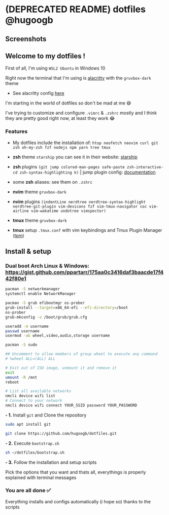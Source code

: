 # (DEPRECATED README) dotfiles @hugoogb

## Screenshots

## Welcome to my dotfiles !

First of all, I'm using `WSL2 Ubuntu` in Windows 10

Right now the terminal that I'm using is [alacritty] with the `gruvbox-dark` theme

- See alacritty config [here]

I'm starting in the world of dotfiles so don't be mad at me 😅

I've trying to customize and configure `.vimrc` & `.zshrc` mostly and I think they are pretty good right now, at least they work 😂

### Features

- My dotfiles include the installation of: `htop neofetch neovim curl git zsh oh-my-zsh fzf nodejs npm yarn tree tmux`

- **zsh** theme `starship` you can see it in their website: [starship]

- **zsh** plugins `(git jump colored-man-pages safe-paste zsh-interactive-cd zsh-syntax-highlighting k)` | jump plugin config: [documentation]

- some **zsh** aliases: see them on `.zshrc`

- **nvim** theme `gruvbox-dark`

- **nvim** plugins `(indentLine nerdtree nerdtree-syntax-highlight nerdtree-git-plugin vim-devicons fzf vim-tmux-navigator coc vim-airline vim-wakatime undotree vimspector)`

- **tmux** theme `gruvbox-dark`

- **tmux** setup `.tmux.conf` with vim keybindings and Tmux Plugin Manager ([tpm])

## Install & setup

### Dual boot Arch Linux & Windows: https://gist.github.com/ppartarr/175aa0c3416daf3baacde17f442f80e1

```sh
pacman -S networkmanager
systemctl enable NetworkManager
```

```sh
pacman -S grub efibootmgr os-prober
grub-install --target=x86_64-efi --efi-directory=/boot
os-prober
grub-mkconfig -o /boot/grub/grub.cfg
```

```sh
useradd -m username
passwd username
usermod -aG wheel,video,audio,storage username
```

```sh
pacman -S sudo
```

```sh
## Uncomment to allow members of group wheel to execute any command
# %wheel ALL=(ALL) ALL
```

```sh
# Exit out of ISO image, unmount it and remove it
exit
umount -R /mnt
reboot
```

```sh
# List all available networks
nmcli device wifi list
# Connect to your network
nmcli device wifi connect YOUR_SSID password YOUR_PASSWORD
```

**- 1.** Install `git` and Clone the repository

```sh
sudo apt install git
```

```sh
git clone https://github.com/hugoogb/dotfiles.git
```

**- 2.** Execute `bootstrap.sh`

```sh
sh ~/dotfiles/bootstrap.sh
```

**- 3.** Follow the installation and setup scripts

Pick the options that you want and thats all, everythings is properly explained with terminal messages

### You are all done ✅

Everything installs and configs automatically (i hope so) thanks to the scripts

[alacritty]: https://github.com/alacritty/alacritty
[here]: https://github.com/hugoogb/alacritty
[documentation]: https://github.com/ohmyzsh/ohmyzsh/tree/master/plugins/jump
[starship]: https://starship.rs/
[tpm]: https://github.com/tmux-plugins/tpm
